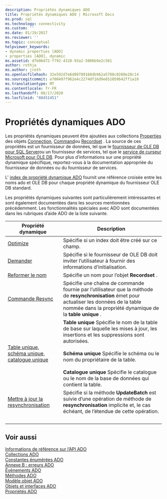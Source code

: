 ```yaml
---
description: Propriétés dynamiques ADO
title: Propriétés dynamiques ADO | Microsoft Docs
ms.prod: sql
ms.technology: connectivity
ms.custom: ''
ms.date: 01/19/2017
ms.reviewer: ''
ms.topic: conceptual
helpviewer_keywords:
- dynamic properties [ADO]
- properties [ADO], dynamic
ms.assetid: d7b06d72-f792-4328-93a2-5006b9e2c581
author: rothja
ms.author: jroth
ms.openlocfilehash: 32e592d7e6d89789168db962a5788c0280e28c14
ms.sourcegitcommit: e700497f962e4c2274df16d9e651059b42ff1a10
ms.translationtype: MT
ms.contentlocale: fr-FR
ms.lasthandoff: 08/17/2020
ms.locfileid: "88451451"
---
```

# <a name="ado-dynamic-properties"></a>Propriétés dynamiques ADO
Les propriétés dynamiques peuvent être ajoutées aux collections [Properties](../../../ado/reference/ado-api/properties-collection-ado.md) des objets [Connection](../../../ado/reference/ado-api/connection-object-ado.md), [Command](../../../ado/reference/ado-api/command-object-ado.md)ou [Recordset](../../../ado/reference/ado-api/recordset-object-ado.md) . La source de ces propriétés est un fournisseur de données, tel que le [fournisseur de OLE DB pour SQL Server](../../../ado/guide/appendixes/microsoft-ole-db-provider-for-sql-server.md)ou un fournisseur de services, tel que le [service de curseur Microsoft pour OLE DB](../../../ado/guide/appendixes/microsoft-cursor-service-for-ole-db-ado-service-component.md). Pour plus d’informations sur une propriété dynamique spécifique, reportez-vous à la documentation appropriée du fournisseur de données ou du fournisseur de services.  
  
 L' [index de propriété dynamique ADO](../../../ado/reference/ado-api/ado-dynamic-property-index.md) fournit une référence croisée entre les noms ado et OLE DB pour chaque propriété dynamique du fournisseur OLE DB standard.  
  
 Les propriétés dynamiques suivantes sont particulièrement intéressantes et sont également documentées dans les sources mentionnées précédemment. Les fonctionnalités spéciales avec ADO sont documentées dans les rubriques d’aide ADO de la liste suivante.  
  
|Propriété dynamique|Description|  
|-|-|  
|[Optimize](../../../ado/reference/ado-api/optimize-property-dynamic-ado.md)|Spécifie si un index doit être créé sur ce champ.|  
|[Demander](../../../ado/reference/ado-api/prompt-property-dynamic-ado.md)|Spécifie si le fournisseur de OLE DB doit inviter l’utilisateur à fournir des informations d’initialisation.|  
|[Reformer le nom](../../../ado/reference/ado-api/reshape-name-property-dynamic-ado.md)|Spécifie un nom pour l’objet **Recordset** .|  
|[Commande Resync](../../../ado/reference/ado-api/resync-command-property-dynamic-ado.md)|Spécifie une chaîne de commande fournie par l’utilisateur que la méthode de **resynchronisation** émet pour actualiser les données de la table nommée dans la propriété dynamique de la **table unique** .|  
|[Table unique, schéma unique, catalogue unique](../../../ado/reference/ado-api/unique-table-unique-schema-unique-catalog-properties-dynamic-ado.md)|**Table unique** Spécifie le nom de la table de base sur laquelle les mises à jour, les insertions et les suppressions sont autorisées.<br /><br /> **Schéma unique** Spécifie le schéma ou le nom du propriétaire de la table.<br /><br /> **Catalogue unique** Spécifie le catalogue ou le nom de la base de données qui contient la table.|  
|[Mettre à jour la resynchronisation](../../../ado/reference/ado-api/update-resync-property-dynamic-ado.md)|Spécifie si la méthode **UpdateBatch** est suivie d’une opération de méthode de **resynchronisation** implicite et, le cas échéant, de l’étendue de cette opération.|
| &nbsp; | &nbsp; |

## <a name="see-also"></a>Voir aussi  
 [Informations de référence sur l’API ADO](../../../ado/reference/ado-api/ado-api-reference.md)   
 [Collections ADO](../../../ado/reference/ado-api/ado-collections.md)   
 [Constantes énumérées ADO](../../../ado/reference/ado-api/ado-enumerated-constants.md)   
 [Annexe B : erreurs ADO](../../../ado/guide/appendixes/appendix-b-ado-errors.md)   
 [Événements ADO](../../../ado/reference/ado-api/ado-events.md)   
 [Méthodes ADO](../../../ado/reference/ado-api/ado-methods.md)   
 [Modèle objet ADO](../../../ado/reference/ado-api/ado-object-model.md)   
 [Objets et interfaces ADO](../../../ado/reference/ado-api/ado-objects-and-interfaces.md)   
 [Propriétés ADO](../../../ado/reference/ado-api/ado-properties.md)

